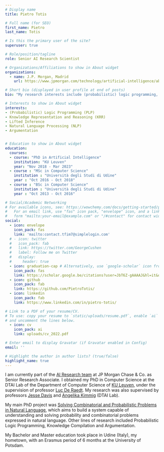 ```yaml
---
# Display name
title: Pietro Totis

# Full name (for SEO)
first_name: Pietro
last_name: Totis

# Is this the primary user of the site?
superuser: true

# Role/position/tagline
role: Senior AI Research Scientist

# Organizations/Affiliations to show in About widget
organizations:
  - name: J.P. Morgan, Madrid 
    url: https://www.jpmorgan.com/technology/artificial-intelligence/about

# Short bio (displayed in user profile at end of posts)
bio: "My research interests include (probabilistic) logic programming, Knowledge Representation and Reasoning, NLP"

# Interests to show in About widget
interests:
- (Probabilistic) Logic Programming (PLP)
- Knowledge Representation and Reasoning (KRR)
- Lifted Inference
- Natural Language Processing (NLP)
- Argumentation


# Education to show in About widget
education:
  courses:
  - course: "PhD in Artificial Intelligence"
    institution: "KU Leuven"
    year: "Nov 2018 - Mar 2023"
  - course : "MSc in Computer Science"
    institution : "Università degli Studi di Udine"
    year : "Oct 2016 - Oct 2018"
  - course : "BSc in Computer Science"
    institution : "Università degli Studi di Udine"
    year : "Oct 2013 - Oct 2016"

# Social/Academic Networking
# For available icons, see: https://wowchemy.com/docs/getting-started/page-builder/#icons
#   For an email link, use "fas" icon pack, "envelope" icon, and a link in the
#   form "mailto:your-email@example.com" or "/#contact" for contact widget.
social:
  - icon: envelope
    icon_pack: fas
    link: 'mailto:contact.tfim7@simplelogin.com'
  # - icon: twitter
  #   icon_pack: fab
  #   link: https://twitter.com/GeorgeCushen
  #   label: Follow me on Twitter
  #   display:
  #     header: true
  - icon: graduation-cap # Alternatively, use `google-scholar` icon from `ai` icon pack
    icon_pack: fas
    link: https://scholar.google.be/citations?user=JbT6Z-gAAAAJ&hl=it&oi=ao
  - icon: github
    icon_pack: fab
    link: https://github.com/PietroTotis/
  - icon: linkedin
    icon_pack: fab
    link: https://www.linkedin.com/in/pietro-totis/

# Link to a PDF of your resume/CV.
# To use: copy your resume to `static/uploads/resume.pdf`, enable `ai` icons in `params.yaml`,
# and uncomment the lines below.
  - icon: cv
    icon_pack: ai
    link: uploads/cv_2022.pdf

# Enter email to display Gravatar (if Gravatar enabled in Config)
email: ''

# Highlight the author in author lists? (true/false)
highlight_name: true
---
```

I am currently part of the [AI Research team](https://www.jpmorgan.com/technology/artificial-intelligence/about) at JP Morgan Chase & Co. as Senior Research Associate.
I obtained my PhD in Computer Science at the DTAI Lab of the Department of Computer Science of [KU Leuven](https://www.kuleuven.be/english/), under the supervision of professor [Luc De Raedt](https://people.cs.kuleuven.be/~luc.deraedt/). My research was also supervised by professors [Jesse Davis](https://people.cs.kuleuven.be/~jesse.davis/) and [Angelika Kimmig](https://www.cardiff.ac.uk/people/view/634329-kimmig-angelika) (DTAI Lab).

My main PhD project was [Solving Combinatorial and Probabilistic Problems in Natural Language](https://www.kuleuven.be/onderzoek/portaal/#/projecten/3E180082?lang=en&hl=en), which aims to build a system capable of understanding and solving probability and combinatorial problems expressed in natural language.
Other lines of research included Probabilistic Logic Programming, Knowledge Compilation and Argumentation.

My Bachelor and Master education took place in Udine (Italy), my hometown, with an Erasmus period of 6 months at the University of Potsdam.


